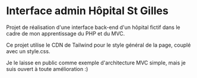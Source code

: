 # Interface admin Hôpital St Gilles
Projet de réalisation d'une interface back-end d'un hôpital fictif dans le cadre de mon apprentissage du PHP et du MVC.

Ce projet utilise le CDN de Tailwind pour le style général de la page, couplé avec un style.css.

Je le laisse en public comme exemple d'architecture MVC simple, mais je suis ouvert à toute amélioration :)
